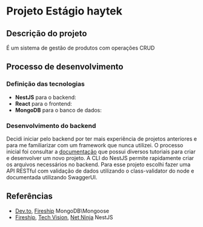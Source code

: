 # Projeto Estágio haytek

## Descrição do projeto

É um sistema de gestão de produtos com operações CRUD

## Processo de desenvolvimento

### Definição das tecnologias
- **NestJS** para o backend:
- **React** para o frontend:
- **MongoDB** para o banco de dados:

### Desenvolvimento do backend

Decidi iniciar pelo backend por ter mais experiência de projetos anteriores e para me familiarizar com um framework que nunca utilizei. O processo inicial foi consultar a [documentação](https://docs.nestjs.com/first-steps) que possui diversos tutoriais para criar e desenvolver um novo projeto. A CLI do NestJS permite rapidamente criar os arquivos necessários no backend. Para esse projeto escolhi fazer uma API RESTful com validação de dados utilizando o class-validator do node e documentada utilizando SwaggerUI.















## Referências
- [Dev.to](https://dev.to/munisekharudavalapati/mongoose-with-nestjs-and-mongodb-a-complete-guide-by-munisekhar-udavalapati-57b5), [Fireship](https://youtu.be/-bt_y4Loofg?si=BKy60HCvUzBpAaYQ) MongoDB\Mongoose
- [Fireship](https://youtu.be/0M8AYU_hPas?si=vr2zoRms_nR2ss-Y), [Tech Vision](https://youtu.be/IdsBwplQAMw?si=b5p4fkVcNUVF8P1d), [Net Ninja](https://www.youtube.com/watch?v=pcX97ZrTE6M&list=PL4cUxeGkcC9g8YFseGdkyj9RH9kVs_cMr) NestJS
